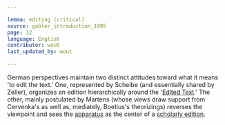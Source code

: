 ```yaml
---

lemma: editing (critical)
source: gabler_introduction_1995
page: 12
language: English
contributor: wout
last_updated_by: wout

---
```


German perspectives maintain two distinct attitudes toward what it means 'to edit the text.' One, represented by Scheibe (and essentially shared by Zeller), organizes an edition hierarchically around the '[Edited Text](textEdited.html).' The other, mainly postulated by Martens (whose views draw support from Cervenka's as well as, mediately, Boetius's theorizings) reverses the viewpoint and sees the [apparatus](apparatusCritical.html) as the center of a [scholarly edition](editionScholarly.html).
